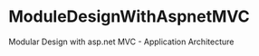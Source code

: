 ModuleDesignWithAspnetMVC
=========================

Modular Design with asp.net MVC - Application Architecture
